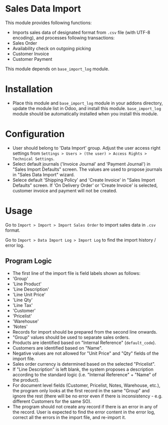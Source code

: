 Sales Data Import
====================

This module provides following functions:

* Imports sales data of designated format from `.csv` file (with UTF-8 encoding), and processes following transactions:
 * Sales Order
 * Availability check on outgoing picking
 * Customer Invoice
 * Customer Payment
 
This module depends on `base_import_log` module.
 

Installation
============

* Place this module and `base_import_log` module in your addons directory, update the module list in Odoo, and install this module.  `base_import_log` module should be automatically installed when you install this module. 


Configuration
=============

* User should belong to 'Data Import' group.  Adjust the user access right settings from `Settings > Users > (the user) > Access Rights > Technical Settings`.
* Select default journals ('Invoice Journal' and 'Payment Journal') in "Sales Import Defaults" screen.  The values are used to propose journals in "Sales Data Import" wizard.
* Selece default 'Shipping Policy' and 'Create Invoice' in "Sales Import Defaults" screen.  If 'On Delivery Order' or 'Create Invoice' is selected, customer invoice and payment will not be created.


Usage
=====

Go to `Import > Import > Import Sales Order` to import sales data in `.csv` format.

Go to `Import > Data Import Log > Import Log` to find the import history / error log.


Program Logic
-------------

* The first line of the import file is field labels shown as follows:
 * 'Group'
 * 'Line Product'
 * 'Line Description'
 * 'Line Unit Price'
 * 'Line Qty'
 * 'Line Tax'
 * 'Customer'
 * 'Pricelist'
 * 'Warehouse'
 * 'Notes'
* Records for import should be prepared from the second line onwards.
* "Group" values should be used to separate sales orders.
* Products are identified based on "Internal Reference" (`default_code`).
* Customers are identified based on "Name".
* Negative values are not allowed for "Unit Price" and "Qty" fields of the import file.
* Sales order currency is determined based on the selected "Pricelist".
* If "Line Description" is left blank, the system proposes a description according to the standard logic (i.e. "Internal Reference" + "Name" of the product).
* For document level fields (Customer, Pricelist, Notes, Warehouse, etc.), the program only looks at the first record in the same "Group" and ignore the rest (there will be no error even if there is inconsistency - e.g. different Customers for the same SO).
* The program should not create any record if there is an error in any of the record.  User is expected to find the error content in the error log, correct all the errors in the import file, and re-import it.
